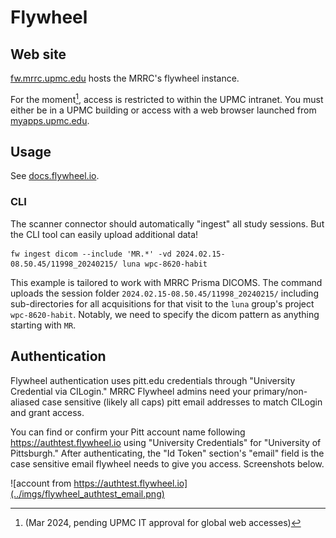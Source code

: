 # Flywheel

## Web site
[fw.mrrc.upmc.edu](https://fw.mrrc.upmc.edu/) hosts the MRRC's flywheel instance.

For the moment[^pending], access is restricted to within the UPMC intranet.
You must either be in a UPMC building or access with a web browser launched from [myapps.upmc.edu](https://myapps.upmc.edu).

[^pending]: (Mar 2024, pending UPMC IT approval for global web accesses)

## Usage

See [docs.flywheel.io](https://docs.flywheel.io).


### CLI

The scanner connector should automatically "ingest" all study sessions. But the CLI tool can easily upload additional data!

```
fw ingest dicom --include 'MR.*' -vd 2024.02.15-08.50.45/11998_20240215/ luna wpc-8620-habit
```

This example is tailored to work with MRRC Prisma DICOMS. The command uploads the session folder `2024.02.15-08.50.45/11998_20240215/` including sub-directories for all acquisitions for that visit to the `luna` group's project `wpc-8620-habit`. Notably, we need to specify the dicom pattern as anything starting with `MR`.


## Authentication

Flywheel authentication uses pitt.edu credentials through "University Credential via CILogin."
MRRC Flywheel admins need your primary/non-aliased case sensitive (likely all caps) pitt email addresses to match CILogin and grant access.

You can find or confirm your Pitt account name following https://authtest.flywheel.io using "University Credentials" for "University of Pittsburgh."
After authenticating, the "Id Token" section's "email" field is the case sensitive email flywheel needs to give you access. Screenshots below.

![account from https://authtest.flywheel.io](../imgs/flywheel_authtest_email.png)

<!-- also my profile in pitt -->
